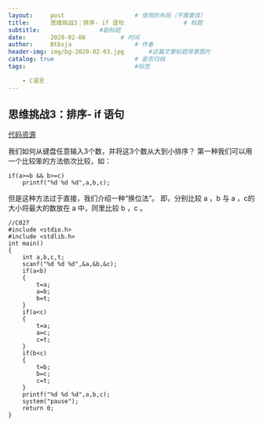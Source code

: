 ```yaml
---
layout:     post   				    # 使用的布局（不需要改）
title:      思维挑战3：排序- if 语句				    # 标题 
subtitle:                 #副标题
date:       2020-02-08			# 时间
author:     Btbsja					# 作者
header-img: img/bg-2020-02-03.jpg 	    #这篇文章标题背景图片
catalog: true 						# 是否归档
tags:								#标签

    - C语言
---
```

思维挑战3：排序- if 语句
-------------

[代码资源](https://download.csdn.net/download/Btbsja/12155097)

我们如何从键盘任意输入3个数，并将这3个数从大到小排序？
第一种我们可以用一个比较笨的方法依次比较，如：

    if(a>=b && b>=c)
        printf("%d %d %d",a,b,c);

但是这种方法过于直接，我们介绍一种“换位法”。
即，分别比较 a ，b 与 a ，c的大小将最大的数放在 a 中，同里比较 b ，c 。
    
    //C027
    #include <stdio.h>
    #include <stdlib.h>
    int main()
    {
        int a,b,c,t;
        scanf("%d %d %d",&a,&b,&c);
        if(a<b)
        {
            t=a;
            a=b;
            b=t;
        }
        if(a<c)
        {
            t=a;
            a=c;
            c=t;
        }
        if(b<c)
        {
            t=b;
            b=c;
            c=t;
        }
        printf("%d %d %d",a,b,c);
        system("pause");
        return 0;
    }